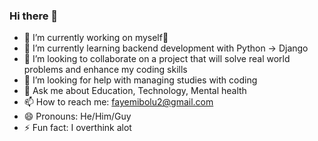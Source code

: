 ### Hi there 👋

- 🔭 I’m currently working on myself🥰 
- 🌱 I’m currently learning backend development with Python -> Django
- 👯 I’m looking to collaborate on a project that will solve real world problems and enhance my coding skills
- 🤔 I’m looking for help with managing studies with coding
- 💬 Ask me about Education, Technology, Mental health
- 📫 How to reach me: fayemibolu2@gmail.com
- 😄 Pronouns: He/Him/Guy
- ⚡ Fun fact: I overthink alot

<!--
**BOVAGE/bovage** is a ✨ _special_ ✨ repository because its `README.md` (this file) appears on your GitHub profile.

Here are some ideas to get you started:


-->
